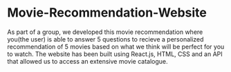 # Movie-Recommendation-Website

As part of a group, we developed this movie recommendation where you(the user) is able to answer 5 questions to recieve a personalized recommendation of 5 movies based on what we think will be perfect for you to watch.
The website has been built using React.js, HTML, CSS and an API that allowed us to access an extensive movie catalogue.

